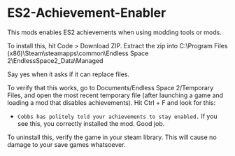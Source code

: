 # ES2-Achievement-Enabler
This mods enables ES2 achievements when using modding tools or mods.

To install this, hit Code > Download ZIP.
Extract the zip into C:\Program Files (x86)\Steam\steamapps\common\Endless Space 2\EndlessSpace2_Data\Managed

Say yes when it asks if it can replace files.

To verify that this works, go to Documents/Endless Space 2/Temporary Files, and open the most recent temporary file (after launching a game and loading a mod that disables achievements). Hit Ctrl + F and look for this:

* `Cobbs has politely told your achievements to stay enabled.` If you see this, you correctly installed the mod. Good job.

To uninstall this, verify the game in your steam library. This will cause no damage to your save games whatsoever.
